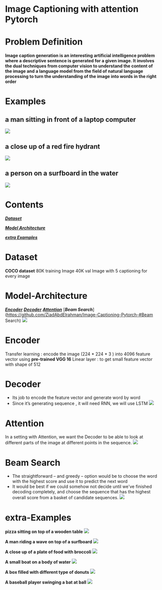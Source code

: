# Image Captioning with attention Pytorch

# Problem Definition
**Image caption generation is an interesting artificial intelligence problem where
a descriptive sentence is generated for a given image. It involves the dual
techniques from computer vision to understand the content of the image and
a language model from the field of natural language processing to turn the
understanding of the image into words in the right order**

# Examples
a man sitting in front of a laptop computer
---
![](./Img/ex1.png)

a close up of a red fire hydrant
---
![](./Img/ex3.png)

a person on a surfboard in the water
---
![](./Img/ex2.png)


# Contents
[***Dataset***](https://github.com/ZiadAbdElrahman/Image-Captioning-Pytorch-#Dataset)

[***Model Architecture***](https://github.com/ZiadAbdElrahman/Image-Captioning-Pytorch-#Model-Architecture)

[***extra Examples***](https://github.com/ZiadAbdElrahman/Image-Captioning-Pytorch-#extra-Examples)


# Dataset
**COCO dataset**
80K training Image 
40K val Image
with 5 captioning for every image

# Model-Architecture
[***Encoder***](https://github.com/ZiadAbdElrahman/Image-Captioning-Pytorch-#Encoder) 
[***Decoder***](https://github.com/ZiadAbdElrahman/Image-Captioning-Pytorch-#Decoder)
[***Attention***](https://github.com/ZiadAbdElrahman/Image-Captioning-Pytorch-#Attention)
[***Beam Search***](https://github.com/ZiadAbdElrahman/Image-Captioning-Pytorch-#Beam Search)
![](./Img/ModelArch.png)

# Encoder
Transfer learning : encode the image (224 * 224 * 3 )
into 4096 feature vector using **pre-trained VGG 16**
Linear layer : to get small feature vector with shape of 512

# Decoder
- Its job to encode the feature vector and generate word by
word
- Since it’s generating sequence , it will need RNN, we will
use LSTM
![](./Img/DecoderArch.png)

# Attention
In a setting with Attention, we want the Decoder to be able
to look at different parts of the image at different points in
the sequence.
![](./Img/AtteArch.png)

# Beam Search
- The straightforward – and greedy – option would be to
choose the word with the highest score and use it to
predict the next word
- It would be best if we could somehow not decide until
we've finished decoding completely, and choose the
sequence that has the highest overall score from a basket
of candidate sequences.
![](./Img/Beemg.png)

# extra-Examples
**pizza sitting on top of a
wooden table**
![](./Img/ex4.png)

**A man riding a wave on
top of a surfboard**
![](./Img/ex5.png)

**A close up of a plate of
food with broccoli**
![](./Img/ex6.png)


**A small boat on a body of
water**
![](./Img/ex7.png)


**A box filled with different
type of donuts**
![](./Img/ex8.png)

**A baseball player
swinging a bat at ball**
![](./Img/ex9.png)
